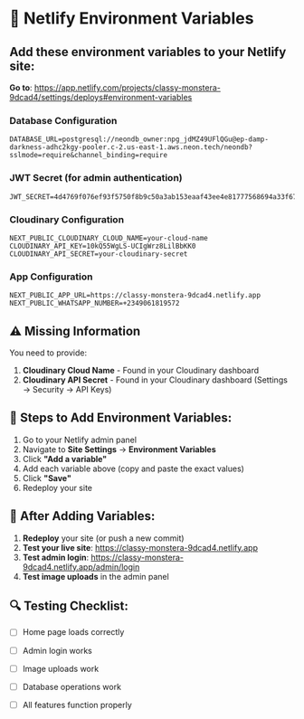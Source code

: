 # 🔧 Netlify Environment Variables

## Add these environment variables to your Netlify site:

**Go to**: https://app.netlify.com/projects/classy-monstera-9dcad4/settings/deploys#environment-variables

### Database Configuration
```
DATABASE_URL=postgresql://neondb_owner:npg_jdMZ49UFlQGu@ep-damp-darkness-adhc2kgy-pooler.c-2.us-east-1.aws.neon.tech/neondb?sslmode=require&channel_binding=require
```

### JWT Secret (for admin authentication)
```
JWT_SECRET=4d4769f076ef93f5750f8b9c50a3ab153eaaf43ee4e81777568694a33f674567
```

### Cloudinary Configuration
```
NEXT_PUBLIC_CLOUDINARY_CLOUD_NAME=your-cloud-name
CLOUDINARY_API_KEY=10kQ55WgLS-UCIgWrz8LilBbKK0
CLOUDINARY_API_SECRET=your-cloudinary-secret
```

### App Configuration
```
NEXT_PUBLIC_APP_URL=https://classy-monstera-9dcad4.netlify.app
NEXT_PUBLIC_WHATSAPP_NUMBER=+2349061819572
```

## ⚠️ Missing Information

You need to provide:
1. **Cloudinary Cloud Name** - Found in your Cloudinary dashboard
2. **Cloudinary API Secret** - Found in your Cloudinary dashboard (Settings → Security → API Keys)

## 📝 Steps to Add Environment Variables:

1. Go to your Netlify admin panel
2. Navigate to **Site Settings** → **Environment Variables**
3. Click **"Add a variable"**
4. Add each variable above (copy and paste the exact values)
5. Click **"Save"**
6. Redeploy your site

## 🚀 After Adding Variables:

1. **Redeploy** your site (or push a new commit)
2. **Test your live site**: https://classy-monstera-9dcad4.netlify.app
3. **Test admin login**: https://classy-monstera-9dcad4.netlify.app/admin/login
4. **Test image uploads** in the admin panel

## 🔍 Testing Checklist:

- [ ] Home page loads correctly
- [ ] Admin login works
- [ ] Image uploads work
- [ ] Database operations work
- [ ] All features function properly

